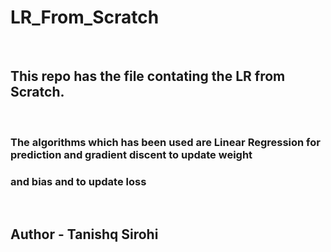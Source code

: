 # LR_From_Scratch

<br>

## This repo has the file contating the LR from Scratch.

<br>

### The algorithms which has been used are Linear Regression for prediction and gradient discent to update weight
### and bias and to update loss

<br>

## Author - Tanishq Sirohi


